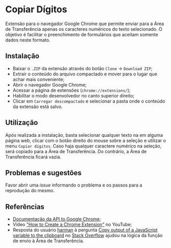 # Copiar Dígitos

Extensão para o navegador Google Chrome que permite enviar para a Área de Transferência apenas os caracteres numéricos do texto selecionado. O objetivo é facilitar o preenchimento de formulários que aceitam somente dados neste formato.

## Instalação

- Baixar o `.ZIP` da extensão através do botão `Clone` -> `Download ZIP`;
- Extrair o conteúdo do arquivo compactado e mover para o lugar que achar mais conveniente;
- Abrir o navegador Google Chrome;
- Acessar a página de extensões (`chrome://extensions/`);
- Habilitar o modo desenvolvedor no canto superior direito;
- Clicar em `Carregar descompactado` e selecionar a pasta onde o conteúdo da extensão está salvo.

## Utilização

Após realizada a instalação, basta selecionar qualquer texto na em alguma página web, clicar com o botão direito do mouse sobre a seleção e utilizar o menu `Copiar dígitos`. Caso haja qualquer caractere numérico na seleção, será copiado para a Área de Transferência. Do contrário, a Área de Transferência ficará vazia.

## Problemas e sugestões

Favor abrir uma _issue_ informando o problema e os passos para a reprodução do mesmo.

## Referências

- [Documentação da API to Google Chrome](https://developer.chrome.com/extensions);
- Vídeo ["How to Create a Chrome Extension"](https://www.youtube.com/watch?v=Olz4wo-ILwI) no YouTube;
- Resposta do usuário [harman](https://stackoverflow.com/users/4053800/harman) à pergunta [Copy output of a JavaScript variable to the clipboard](https://stackoverflow.com/a/33946647) no [Stack Overflow](https://stackoverflow.com) ajudou na lógica da função de envio à Área de Transferência.
